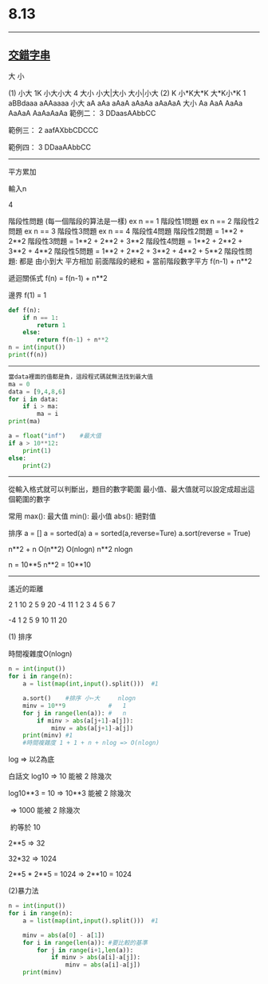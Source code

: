 # 8.13

---

## [交錯字串](https://zerojudge.tw/ShowProblem?problemid=c462)

大
小

(1)
小大 1K 小大小大 4
大小
小大|大小
大小|小大
(2) K
小\*K大\*K
大\*K小\*K
1 
aBBdaaa
aAAaaaa
小大 aA aAa aAaA aAaAa aAaAaA
大小 Aa AaA AaAa AaAaA AaAaAaAa
範例二：
3 
DDaasAAbbCC

範例三：
2 
aafAXbbCDCCC

範例四：
3 
DDaaAAbbCC

---

平方累加


輸入n 

4

階段性問題 (每一個階段的算法是一樣)
ex n == 1 階段性1問題
ex n == 2 階段性2問題
ex n == 3 階段性3問題
ex n == 4 階段性4問題
階段性2問題 = 1\*\*2 + 2\*\*2
階段性3問題 = 1\*\*2 + 2\*\*2 + 3\*\*2
階段性4問題 = 1\*\*2 + 2\*\*2 + 3\*\*2 + 4\*\*2
階段性5問題 = 1\*\*2 + 2\*\*2 + 3\*\*2 + 4\*\*2 + 5\*\*2
階段性問題:
    都是 由小到大 平方相加
    前面階段的總和 + 當前階段數字平方
    f(n-1)        + n**2

遞迴關係式
f(n) = f(n-1) + n**2

邊界
f(1) = 1

``` python
def f(n):
    if n == 1:
        return 1
    else:
        return f(n-1) + n**2
n = int(input())
print(f(n))
```

---

``` python
當data裡面的值都是負，這段程式碼就無法找到最大值
ma = 0
data = [9,4,8,6]
for i in data:
    if i > ma:
        ma = i
print(ma)
```

``` python
a = float("inf")    #最大值
if a > 10**12:
    print(1)
else:
    print(2)

```

---

從輸入格式就可以判斷出，題目的數字範圍
最小值、最大值就可以設定成超出這個範圍的數字


常用
max(): 最大值
min(): 最小值
abs(): 絕對值

排序
a = []
a = sorted(a)
a = sorted(a,reverse=Ture)
a.sort(reverse = True)

n\*\*2 + n
O(n\*\*2)
O(nlogn)
n**2
nlogn

n = 10\*\*5
n*\*2 = 10**10

---

遙近的距離

2
1 10 2 5 9 20 -4 11
1 2 3 4 5 6 7

-4 1 2 5 9 10 11 20



(1) 排序

時間複雜度O(nlogn)

``` python
n = int(input())
for i in range(n):
    a = list(map(int,input().split()))  #1

    a.sort()    #排序 小~大     nlogn
    minv = 10**9            #   1
    for j in range(len(a)): #   n
        if minv > abs(a[j+1]-a[j]):
            minv = abs(a[j+1]-a[j])
    print(minv) #1
    #時間複雜度 1 + 1 + n + nlog => O(nlogn)
```

log => 以2為底

白話文 log10 => 10 能被 2 除幾次

log10\*\*3 = 10 => 10**3 能被 2 除幾次

​       => 1000 能被 2 除幾次

​    約等於 10



2**5 => 32

32*32 => 1024

2\*\*5 * 2\*\*5  = 1024 => 2**10 = 1024



(2)暴力法

``` python
n = int(input())
for i in range(n):
    a = list(map(int,input().split()))  #1

    minv = abs(a[0] - a[1])
    for i in range(len(a)): #要比較的基準
        for j in range(i+1,len(a)):
            if minv > abs(a[i]-a[j]):
                minv = abs(a[i]-a[j])
    print(minv)
```

